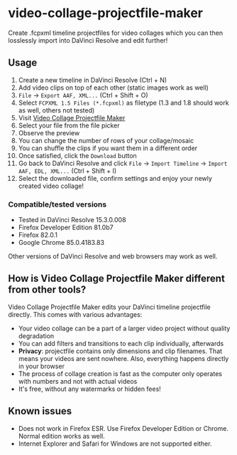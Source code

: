 # video-collage-projectfile-maker
Create .fcpxml timeline projectfiles for video collages which you can then losslessly import into DaVinci Resolve and edit further!

## Usage
1. Create a new timeline in DaVinci Resolve (Ctrl + N)
2. Add video clips on top of each other (static images work as well)
3. `File` -> `Export AAF, XML...` (Ctrl + Shift + O)
4. Select `FCPXML 1.5 Files (*.fcpxml)` as filetype (1.3 and 1.8 should work as well, others not tested)
5. Visit [Video Collage Projectfile Maker](https://zznidar.github.io/video-collage-projectfile-maker/)
6. Select your file from the file picker
7. Observe the preview
8. You can change the number of rows of your collage/mosaic
9. You can shuffle the clips if you want them in a different order
10. Once satisfied, click the `Download` button
11. Go back to DaVinci Resolve and click `File` -> `Import Timeline` -> `Import AAF, EDL, XML...` (Ctrl + Shift + I)
12. Select the downloaded file, confirm settings and enjoy your newly created video collage!

### Compatible/tested versions
* Tested in DaVinci Resolve 15.3.0.008 
* Firefox Developer Edition 81.0b7
* Firefox 82.0.1
* Google Chrome 85.0.4183.83

Other versions of DaVinci Resolve and web browsers may work as well. 

## How is Video Collage Projectfile Maker different from other tools?
Video Collage Projectfile Maker edits your DaVinci timeline projectfile directly. This comes with various advantages:
* Your video collage can be a part of a larger video project without quality degradation
* You can add filters and transitions to each clip individually, afterwards
* **Privacy**: projectfile contains only dimensions and clip filenames. That means your videos are sent nowhere. Also, everything happens directly in your browser
* The process of collage creation is fast as the computer only operates with numbers and not with actual videos
* It's free, without any watermarks or hidden fees!


## Known issues
* Does not work in Firefox ESR. Use Firefox Developer Edition or Chrome. Normal edition works as well. 
* Internet Explorer and Safari for Windows are not supported either.
